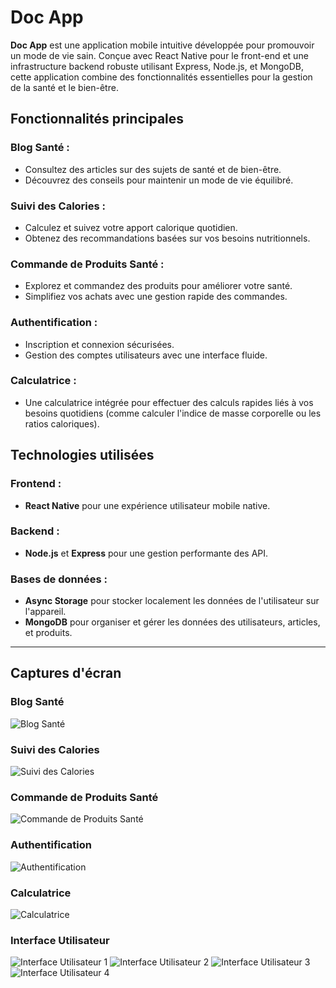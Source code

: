 # Doc App

**Doc App** est une application mobile intuitive développée pour promouvoir un mode de vie sain. Conçue avec React Native pour le front-end et une infrastructure backend robuste utilisant Express, Node.js, et MongoDB, cette application combine des fonctionnalités essentielles pour la gestion de la santé et le bien-être.

## Fonctionnalités principales

### Blog Santé :
- Consultez des articles sur des sujets de santé et de bien-être.
- Découvrez des conseils pour maintenir un mode de vie équilibré.

### Suivi des Calories :
- Calculez et suivez votre apport calorique quotidien.
- Obtenez des recommandations basées sur vos besoins nutritionnels.

### Commande de Produits Santé :
- Explorez et commandez des produits pour améliorer votre santé.
- Simplifiez vos achats avec une gestion rapide des commandes.

### Authentification :
- Inscription et connexion sécurisées.
- Gestion des comptes utilisateurs avec une interface fluide.

### Calculatrice :
- Une calculatrice intégrée pour effectuer des calculs rapides liés à vos besoins quotidiens (comme calculer l'indice de masse corporelle ou les ratios caloriques).

## Technologies utilisées

### Frontend :
- **React Native** pour une expérience utilisateur mobile native.

### Backend :
- **Node.js** et **Express** pour une gestion performante des API.

### Bases de données :
- **Async Storage** pour stocker localement les données de l'utilisateur sur l'appareil.
- **MongoDB** pour organiser et gérer les données des utilisateurs, articles, et produits.

---

## Captures d'écran

### Blog Santé
![Blog Santé](scr1.jpg)

### Suivi des Calories
![Suivi des Calories](scr2.jpg)

### Commande de Produits Santé
![Commande de Produits Santé](scr3.jpg)

### Authentification
![Authentification](scr4.jpg)

### Calculatrice
![Calculatrice](scr5.jpg)

### Interface Utilisateur
![Interface Utilisateur 1](scr6.jpg)
![Interface Utilisateur 2](scr7.jpg)
![Interface Utilisateur 3](scr8.jpg)
![Interface Utilisateur 4](scr9.jpg)
